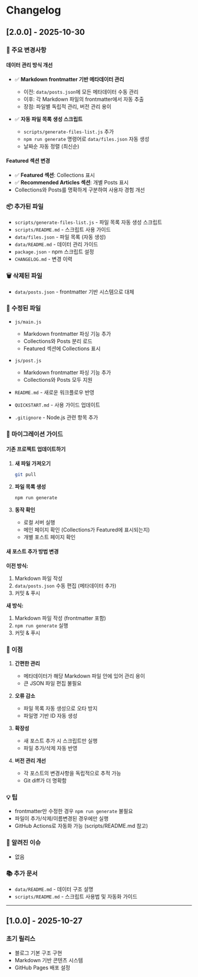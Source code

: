 # Changelog

## [2.0.0] - 2025-10-30

### 🎉 주요 변경사항

#### 데이터 관리 방식 개선
- ✅ **Markdown frontmatter 기반 메타데이터 관리**
  - 이전: `data/posts.json`에 모든 메타데이터 수동 관리
  - 이후: 각 Markdown 파일의 frontmatter에서 자동 추출
  - 장점: 파일별 독립적 관리, 버전 관리 용이

- ✅ **자동 파일 목록 생성 스크립트**
  - `scripts/generate-files-list.js` 추가
  - `npm run generate` 명령어로 `data/files.json` 자동 생성
  - 날짜순 자동 정렬 (최신순)

#### Featured 섹션 변경
- ✅ **Featured 섹션**: Collections 표시
- ✅ **Recommended Articles 섹션**: 개별 Posts 표시
- Collections와 Posts를 명확하게 구분하여 사용자 경험 개선

### 📦 추가된 파일
- `scripts/generate-files-list.js` - 파일 목록 자동 생성 스크립트
- `scripts/README.md` - 스크립트 사용 가이드
- `data/files.json` - 파일 목록 (자동 생성)
- `data/README.md` - 데이터 관리 가이드
- `package.json` - npm 스크립트 설정
- `CHANGELOG.md` - 변경 이력

### 🗑️ 삭제된 파일
- `data/posts.json` - frontmatter 기반 시스템으로 대체

### 🔧 수정된 파일
- `js/main.js`
  - Markdown frontmatter 파싱 기능 추가
  - Collections와 Posts 분리 로드
  - Featured 섹션에 Collections 표시
  
- `js/post.js`
  - Markdown frontmatter 파싱 기능 추가
  - Collections와 Posts 모두 지원
  
- `README.md` - 새로운 워크플로우 반영
- `QUICKSTART.md` - 사용 가이드 업데이트
- `.gitignore` - Node.js 관련 항목 추가

### 📝 마이그레이션 가이드

#### 기존 프로젝트 업데이트하기

1. **새 파일 가져오기**
   ```bash
   git pull
   ```

2. **파일 목록 생성**
   ```bash
   npm run generate
   ```

3. **동작 확인**
   - 로컬 서버 실행
   - 메인 페이지 확인 (Collections가 Featured에 표시되는지)
   - 개별 포스트 페이지 확인

#### 새 포스트 추가 방법 변경

**이전 방식:**
1. Markdown 파일 작성
2. `data/posts.json` 수동 편집 (메타데이터 추가)
3. 커밋 & 푸시

**새 방식:**
1. Markdown 파일 작성 (frontmatter 포함)
2. `npm run generate` 실행
3. 커밋 & 푸시

### 🎯 이점

1. **간편한 관리**
   - 메타데이터가 해당 Markdown 파일 안에 있어 관리 용이
   - 큰 JSON 파일 편집 불필요

2. **오류 감소**
   - 파일 목록 자동 생성으로 오타 방지
   - 파일명 기반 ID 자동 생성

3. **확장성**
   - 새 포스트 추가 시 스크립트만 실행
   - 파일 추가/삭제 자동 반영

4. **버전 관리 개선**
   - 각 포스트의 변경사항을 독립적으로 추적 가능
   - Git diff가 더 명확함

### 💡 팁

- frontmatter만 수정한 경우 `npm run generate` 불필요
- 파일이 추가/삭제/이름변경된 경우에만 실행
- GitHub Actions로 자동화 가능 (scripts/README.md 참고)

### 🐛 알려진 이슈
- 없음

### 📚 추가 문서
- `data/README.md` - 데이터 구조 설명
- `scripts/README.md` - 스크립트 사용법 및 자동화 가이드

---

## [1.0.0] - 2025-10-27

### 초기 릴리스
- 블로그 기본 구조 구현
- Markdown 기반 콘텐츠 시스템
- GitHub Pages 배포 설정

